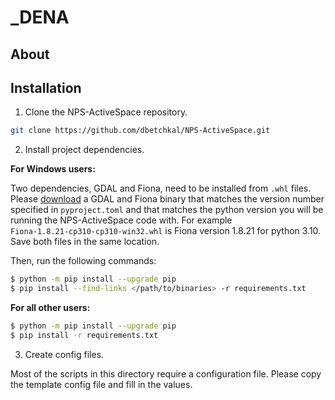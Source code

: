 # _DENA

## About


## Installation

1. Clone the NPS-ActiveSpace repository.
```bash
git clone https://github.com/dbetchkal/NPS-ActiveSpace.git
```

2. Install project dependencies.

**For Windows users:**

Two dependencies, GDAL and Fiona, need to be installed from `.whl` files. Please [download](https://www.lfd.uci.edu/~gohlke/pythonlibs/) a GDAL
and Fiona binary that matches the version number specified in `pyproject.toml` and that matches
the python version you will be running the NPS-ActiveSpace code with. For example `Fiona‑1.8.21‑cp310‑cp310‑win32.whl` is Fiona version 1.8.21 for python 3.10.
Save both files in the same location.

Then, run the following commands:

```bash
$ python -m pip install --upgrade pip
$ pip install --find-links </path/to/binaries> -r requirements.txt
```

**For all other users:**

```bash
$ python -m pip install --upgrade pip
$ pip install -r requirements.txt
```

3. Create config files.

Most of the scripts in this directory require a configuration file. Please copy the template config file and fill
in the values.

